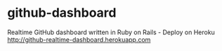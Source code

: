 # github-dashboard

Realtime GitHub dashboard written in Ruby on Rails - Deploy on Heroku
http://github-realtime-dashboard.herokuapp.com
